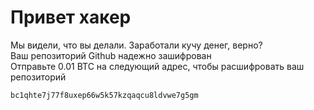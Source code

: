 # Привет хакер
Мы видели, что вы делали. Заработали кучу денег, верно?<br>
Ваш репозиторий Github надежно зашифрован<br>
Отправьте 0.01 BTC на следующий адрес, чтобы расшифровать ваш репозиторий<br>
```
bc1qhte7j77f8uxep66w5k57kzqaqcu8ldvwe7g5gm
```

